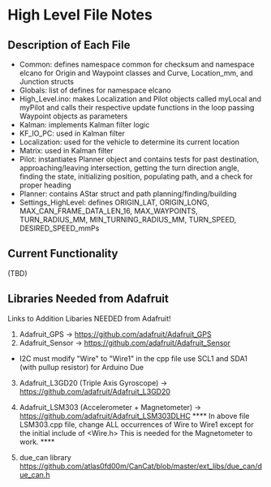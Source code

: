 High Level File Notes
=====================
Description of Each File
---------------------
- Common: defines namespace common for checksum and namespace elcano for Origin and Waypoint classes and Curve, Location_mm, and Junction structs
- Globals: list of defines for namespace elcano
- High_Level.ino: makes Localization and Pilot objects called myLocal and myPilot and calls their respective update functions in the loop passing Waypoint objects as parameters
- Kalman: implements Kalman filter logic
- KF_IO_PC: used in Kalman filter
- Localization: used for the vehicle to determine its current location
- Matrix: used in Kalman filter
- Pilot: instantiates Planner object and contains tests for past destination, approaching/leaving intersection, getting the turn direction angle, finding the state, initializing position, populating path, and a check for proper heading
- Planner: contains AStar struct and path planning/finding/building
- Settings_HighLevel: defines ORIGIN_LAT, ORIGIN_LONG, MAX_CAN_FRAME_DATA_LEN_16, MAX_WAYPOINTS, TURN_RADIUS_MM, MIN_TURNING_RADIUS_MM, TURN_SPEED, DESIRED_SPEED_mmPs

Current Functionality
---------------------
(TBD)



Libraries Needed from Adafruit
---------------------
Links to Addition Libaries NEEDED from Adafruit! 

1. Adafruit_GPS -> https://github.com/adafruit/Adafruit_GPS
2. Adafruit_Sensor -> https://github.com/adafruit/Adafruit_Sensor

  * I2C must modify "Wire" to "Wire1" in the cpp file use SCL1 and SDA1 (with pullup resistor) for Arduino Due  
3. Adafruit_L3GD20 (Triple Axis Gyroscope) -> https://github.com/adafruit/Adafruit_L3GD20


4. Adafruit_LSM303 (Accelerometer + Magnetometer) -> https://github.com/adafruit/Adafruit_LSM303DLHC
 ****  In above file LSM303.cpp file, change ALL occurrences of Wire to Wire1 except for the initial include of <Wire.h>
  This is needed for the Magnetometer to work. ****

5. due_can library https://github.com/atlas0fd00m/CanCat/blob/master/ext_libs/due_can/due_can.h